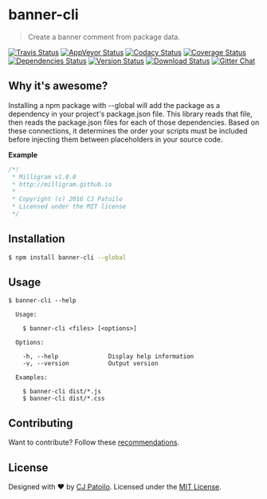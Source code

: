 # banner-cli

> Create a banner comment from package data.

[![Travis Status](https://travis-ci.org/cjpatoilo/banner-cli.svg?branch=master)](https://travis-ci.org/cjpatoilo/banner-cli?branch=master)
[![AppVeyor Status](https://ci.appveyor.com/api/projects/status/wabkk000uh6d97xk?svg=true)](https://ci.appveyor.com/project/cjpatoilo/banner-cli)
[![Codacy Status](https://img.shields.io/codacy/grade/c740737373484d0cb1e322896291104d/master.svg)](https://www.codacy.com/app/cjpatoilo/banner-cli/dashboard)
[![Coverage Status](https://coveralls.io/repos/github/cjpatoilo/banner-cli/badge.svg?branch=master)](https://coveralls.io/github/cjpatoilo/banner-cli?branch=master)
[![Dependencies Status](https://david-dm.org/cjpatoilo/banner-cli.svg)](https://travis-ci.org/cjpatoilo/banner-cli?branch=master)
[![Version Status](https://badge.fury.io/js/banner-cli.svg)](https://www.npmjs.com/package/banner-cli)
[![Download Status](https://img.shields.io/npm/dt/banner-cli.svg)](https://www.npmjs.com/package/banner-cli)
[![Gitter Chat](https://img.shields.io/badge/gitter-join_the_chat-4cc61e.svg)](https://gitter.im/cjpatoilo/banner-cli)


## Why it's awesome?

Installing a npm package with --global will add the package as a dependency in your project's package.json file. This library reads that file, then reads the package.json files for each of those dependencies. Based on these connections, it determines the order your scripts must be included before injecting them between placeholders in your source code.

**Example**

```js
/*!
 * Milligram v1.0.0
 * http://milligram.github.io
 *
 * Copyright (c) 2016 CJ Patoilo
 * Licensed under the MIT license
 */
```


## Installation

```sh
$ npm install banner-cli --global
```


## Usage

```
$ banner-cli --help

  Usage:

    $ banner-cli <files> [<options>]

  Options:

    -h, --help              Display help information
    -v, --version           Output version

  Examples:

    $ banner-cli dist/*.js
    $ banner-cli dist/*.css

```


## Contributing

Want to contribute? Follow these [recommendations](https://github.com/cjpatoilo/banner-cli/blob/master/.github/contributing.md).


## License

Designed with ♥ by [CJ Patoilo](http://cjpatoilo.com). Licensed under the [MIT License](http://cjpatoilo.mit-license.org).
